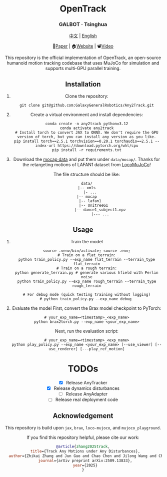 <div align="center">
  <h1 align="center"> OpenTrack </h1>
  <h3 align="center"> GALBOT · Tsinghua </h3>
<!--   <p align="center">
    <a href="README.md"> English </a> | <a href="README_zh.md">中文</a>
  </p>     -->

[中文](README_zh.md) | [English](README.md)

:page_with_curl:[Paper](https://www.arxiv.org/pdf/2505.10918) | :house:[Website](https://zzk273.github.io/R2S2/) | :film_projector:[Video](https://www.youtube.com/watch?v=EmWLJROMeB0)


This repository is the official implementation of OpenTrack, an open-source humanoid motion tracking codebase that uses MuJoCo for simulation and supports multi-GPU parallel training.

## Installation ##

1. Clone the repository:
   ```shell
   git clone git@github.com:GalaxyGeneralRobotics/Any2Track.git
   ```

2. Create a virtual environment and install dependencies:
   ```shell
   conda create -n any2track python=3.12
   conda activate any2track
   # Install torch to convert JAX to ONNX. We don't require the GPU version of torch, but you can install any version as you like.
   pip install torch==2.5.1 torchvision==0.20.1 torchaudio==2.5.1 --index-url https://download.pytorch.org/whl/cpu
   pip install -r requirements.txt
   ```

5. Download the [mocap data](https://huggingface.co/datasets/robfiras/loco-mujoco-datasets/tree/main/Lafan1/mocap/UnitreeG1) and put them under `data/mocap/`. Thanks for the retargeting motions of LAFAN1 dataset from [LocoMuJoCo](https://github.com/robfiras/loco-mujoco/)!

   The file structure should be like:

   ```
   data/
   |-- xmls
      |- ...
   |-- mocap
      |-- lafan1
         |-- UnitreeG1
               |-- dance1_subject1.npz
               |--- ...
   ```

## Usage ##

1. Train the model
   ```shell
   source .venv/bin/activate; source .env;
   # Train on a flat terrain:
   python train_policy.py --exp_name flat_terrain --terrain_type flat_terrain
   # Train on a rough terrain:
   python generate_terrain.py # generate various hfield with Perlin noise
   python train_policy.py --exp_name rough_terrain --terrain_type rough_terrain
   
   # For debug mode (quick testing training without logging)
   # python train_policy.py --exp_name debug 
   ```

2. Evaluate the model
   First, convert the Brax model checkpoint to PyTorch:
   ```shell
   # your_exp_name=<timestamp>_<exp_name>
   python brax2torch.py --exp_name <your_exp_name>
   ```

   Next, run the evaluation script:
   
   ```shell
   # your_exp_name=<timestamp>_<exp_name>
   python play_policy.py --exp_name <your_exp_name> [--use_viewer] [--use_renderer] [---play_ref_motion]
   ```

# TODOs

- [x] Release AnyTracker
- [x] Release dynamics disturbances
- [ ] Release AnyAdapter
- [ ] Release real deployment code
   
## Acknowledgement

This repository is build upon `jax`, `brax`, `loco-mujoco`, and `mujoco_playground`.

If you find this repository helpful, please cite our work:

```bibtex
@article{zhang2025track,
  title={Track Any Motions under Any Disturbances},
  author={Zhikai Zhang and Jun Guo and Chao Chen and Jilong Wang and Chenghuai Lin and Yunrui Lian and Han Xue and Zhenrong Wang and Maoqi Liu and Huaping Liu and He Wang and Li Yi},
  journal={arXiv preprint arXiv:2509.13833},
  year={2025}
}
```